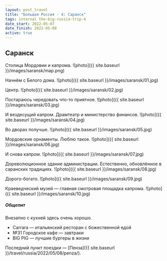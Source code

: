 ```yaml
---
layout: post_travel
title: "Большая Россия - 4: Саранск"
tags: internal the-big-russia-trip-4
date_start: 2022-05-07
date_finish: 2022-05-08
active: true
---
```


## Саранск

Столица Мордовии и капрома.
![photo]({{ site.baseurl }}/images/saransk/map.png)

Начнём с Белого дома.
![photo]({{ site.baseurl }}/images/saransk/01.jpg)

Центр.
![photo]({{ site.baseurl }}/images/saransk/02.jpg)

Постараюсь чередовать что-то приятное.
![photo]({{ site.baseurl }}/images/saransk/03.jpg)

И вездесущий капром. Драмтеатр и министерство финансов.
![photo]({{ site.baseurl }}/images/saransk/04.jpg)

Во дворах получше.
![photo]({{ site.baseurl }}/images/saransk/05.jpg)

Мордовские орнаменты. Люблю такое.
![photo]({{ site.baseurl }}/images/saransk/06.jpg)

И снова капром.
![photo]({{ site.baseurl }}/images/saransk/07.jpg)

Дореволюционное здание администрации. Естественно, обновлённое в саранских традициях.
![photo]({{ site.baseurl }}/images/saransk/08.jpg)

Дорого-богато.
![photo]({{ site.baseurl }}/images/saransk/09.jpg)

Краеведческий музей — главная смотровая площадка капрома.
![photo]({{ site.baseurl }}/images/saransk/10.jpg)

##### Общепит

Внезапно с кухней здесь очень хорошо.

* Carrara — итальянский ресторан с божественной едой
* №31 Городское кафе — завтраки
* BIG PIG — лучшие бургеры в жизни

Последний пункт поездки — [Пенза]({{ site.baseurl }}/travel/russia/2022/05/08/penza/).

